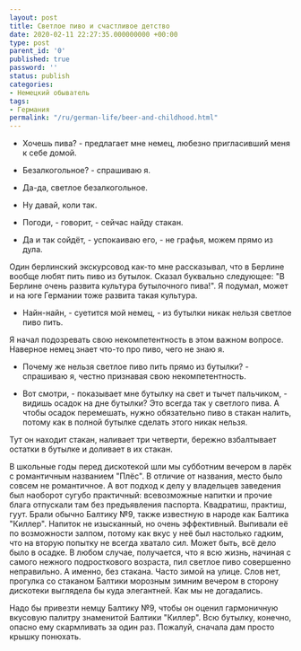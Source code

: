 ```yaml
---
layout: post
title: Светлое пиво и счастливое детство
date: 2020-02-11 22:27:35.000000000 +00:00
type: post
parent_id: '0'
published: true
password: ''
status: publish
categories:
- Немецкий обыватель
tags:
- Германия
permalink: "/ru/german-life/beer-and-childhood.html"
---
```

- Хочешь пива? - предлагает мне немец, любезно пригласивший меня к себе домой.

- Безалкогольное? - спрашиваю я.

- Да-да, светлое безалкогольное.

- Ну давай, коли так.

- Погоди, - говорит, - сейчас найду стакан.

- Да и так сойдёт, - успокаиваю его, - не графья, можем прямо из дула.

  
  


Один берлинский экскурсовод как-то мне рассказывал, что в Берлине вообще любят пить пиво из бутылок. Сказал буквально следующее: "В Берлине очень развита культура бутылочного пива!". Я подумал, может и на юге Германии тоже развита такая культура.

- Найн-найн, - суетится мой немец, - из бутылки никак нельзя светлое пиво пить.

Я начал подозревать свою некомпетентность в этом важном вопросе. Наверное немец знает что-то про пиво, чего не знаю я.

- Почему же нельзя светлое пиво пить прямо из бутылки? - спрашиваю я, честно признавая свою некомпетентность.

- Вот смотри, - показывает мне бутылку на свет и тычет пальчиком, - видишь осадок на дне бутылки? Это всегда так у светлого пива. А чтобы осадок перемешать, нужно обязательно пиво в стакан налить, потому как в полной бутылке сделать этого никак нельзя.

Тут он находит стакан, наливает три четверти, бережно взбалтывает остатки в бутылке и доливает в их стакан.

В школьные годы перед дискотекой шли мы субботним вечером в ларёк с романтичным названием "Плёс". В отличие от названия, место было совсем не романтичное. А вот подход к делу у владельцев заведения был наоборот сугубо практичный: всевозможные напитки и прочие блага отпускали там без предъявления паспорта. Квадратиш, практиш, гуут. Брали обычно Балтику №9, также известную в народе как Балтика "Киллер". Напиток не изысканный, но очень эффективный. Выпивали её по возможности залпом, потому как вкус у неё был настолько гадким, что на вторую попытку не всегда хватало сил. Может быть, всё дело было в осадке. В любом случае, получается, что я всю жизнь, начиная с самого нежного подросткового возраста, пил светлое пиво совершенно неправильно. А именно, без стакана. Часто зимой на улице. Слов нет, прогулка со стаканом Балтики морозным зимним вечером в сторону дискотеки выглядела бы куда элегантней. Как мы не догадались.

Надо бы привезти немцу Балтику №9, чтобы он оценил гармоничную вкусовую палитру знаменитой Балтики "Киллер". Всю бутылку, конечно, опасно ему скармливать за один раз. Пожалуй, сначала дам просто крышку понюхать.

